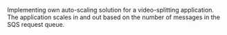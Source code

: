 Implementing own auto-scaling solution for a video-splitting application. The application scales in and out based on the number of messages in the SQS request queue.
